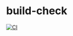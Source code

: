 # build-check

[![CI](https://github.com/CounterfitReality/build-checck/actions/workflows/python-app.yml/badge.svg)](https://github.com/CounterfitReality/build-checck/actions/workflows/python-app.yml)
